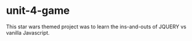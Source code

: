 # unit-4-game

This star wars themed project was to learn the ins-and-outs of JQUERY vs vanilla Javascript.

